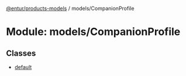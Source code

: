 [@entur/products-models](../README.md) / models/CompanionProfile

# Module: models/CompanionProfile

## Classes

- [default](../classes/models_CompanionProfile.default.md)
